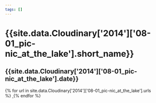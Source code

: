 ```yaml
---
tags: []
---
```

<div itemscope itemtype="http://schema.org/Photograph">
  <h1>{{site.data.Cloudinary['2014']['08-01_pic-nic_at_the_lake'].short_name}}</h1>
  <h2 class="event-date">{{site.data.Cloudinary['2014']['08-01_pic-nic_at_the_lake'].date}}</h2>
  {% for url in site.data.Cloudinary['2014']['08-01_pic-nic_at_the_lake'].urls %}
    <a itemprop="image" class="swipebox" title="" href="{{ site.cloudinary.baseurl }}/{{ url }}">
      <img alt="" itemprop="thumbnailUrl" src="{{ site.cloudinary.baseurl }}/h_150/{{ url }}" />
      <meta itemprop="isFamilyFriendly" content="true" />
    </a>
  {% endfor %}
</div>
